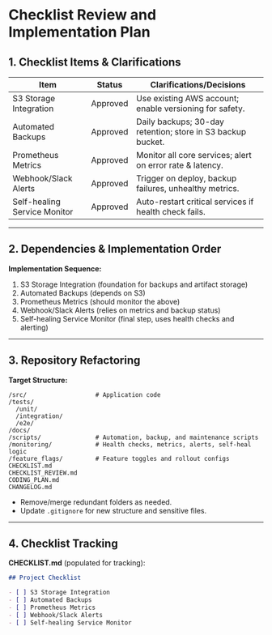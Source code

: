 # Checklist Review and Implementation Plan

## 1. Checklist Items & Clarifications

| Item                            | Status      | Clarifications/Decisions                                   |
|----------------------------------|------------|------------------------------------------------------------|
| S3 Storage Integration          | Approved   | Use existing AWS account; enable versioning for safety.    |
| Automated Backups               | Approved   | Daily backups; 30-day retention; store in S3 backup bucket.|
| Prometheus Metrics              | Approved   | Monitor all core services; alert on error rate & latency.  |
| Webhook/Slack Alerts            | Approved   | Trigger on deploy, backup failures, unhealthy metrics.     |
| Self-healing Service Monitor    | Approved   | Auto-restart critical services if health check fails.      |

---

## 2. Dependencies & Implementation Order

**Implementation Sequence:**
1. S3 Storage Integration (foundation for backups and artifact storage)
2. Automated Backups (depends on S3)
3. Prometheus Metrics (should monitor the above)
4. Webhook/Slack Alerts (relies on metrics and backup status)
5. Self-healing Service Monitor (final step, uses health checks and alerting)

---

## 3. Repository Refactoring

**Target Structure:**
```
/src/                   # Application code
/tests/
  /unit/
  /integration/
  /e2e/
/docs/
/scripts/               # Automation, backup, and maintenance scripts
/monitoring/            # Health checks, metrics, alerts, self-heal logic
/feature_flags/         # Feature toggles and rollout configs
CHECKLIST.md
CHECKLIST_REVIEW.md
CODING_PLAN.md
CHANGELOG.md
```
- Remove/merge redundant folders as needed.
- Update `.gitignore` for new structure and sensitive files.

---

## 4. Checklist Tracking

**CHECKLIST.md** (populated for tracking):

````markdown name=CHECKLIST.md
## Project Checklist

- [ ] S3 Storage Integration
- [ ] Automated Backups
- [ ] Prometheus Metrics
- [ ] Webhook/Slack Alerts
- [ ] Self-healing Service Monitor